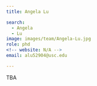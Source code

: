 ```yaml
---
title: Angela Lu

search:
  - Angela
  - Lu
image: images/team/Angela-Lu.jpg
role: phd
<!-- website: N/A -->
email: alu52904@usc.edu 

---
```


TBA
